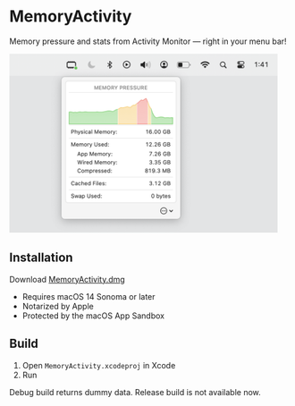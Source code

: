 # MemoryActivity

Memory pressure and stats from Activity Monitor — right in your menu bar!

<img width="480" src="project/screenshot.png">

## Installation

Download [MemoryActivity.dmg](https://github.com/skw398/MemoryActivity/releases/download/1.0.0/MemoryActivity.dmg)

- Requires macOS 14 Sonoma or later
- Notarized by Apple
- Protected by the macOS App Sandbox

## Build

1. Open `MemoryActivity.xcodeproj` in Xcode
1. Run

Debug build returns dummy data. Release build is not available now.
